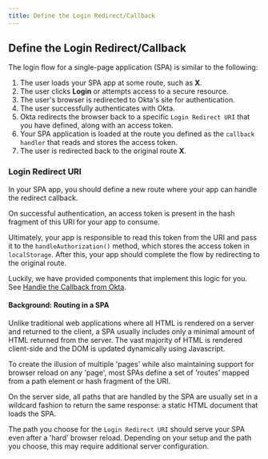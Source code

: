 ```yaml
---
title: Define the Login Redirect/Callback
---
```

## Define the Login Redirect/Callback

The login flow for a single-page application (SPA) is similar to the following:

1. The user loads your SPA app at some route, such as **X**.
2. The user clicks **Login** or attempts access to a secure resource.
3. The user's browser is redirected to Okta's site for authentication.
4. The user successfully authenticates with Okta.
5. Okta redirects the browser back to a specific `Login Redirect URI` that you have defined, along with an access token.
6. Your SPA application is loaded at the route you defined as the `callback handler` that reads and stores the access token.
7. The user is redirected back to the original route **X**.

### Login Redirect URI

In your SPA app, you should define a new route where your app can handle the redirect callback.

On successful authentication, an access token is present in the hash fragment of this URI for your app to consume.

Ultimately, your app is responsible to read this token from the URI and pass it to the `handleAuthorization()` method, which  stores the access token in `localStorage`. After this, your app should complete the flow by redirecting to the original route. 

Luckily, we have provided components that implement this logic for you. See [Handle the Callback from Okta](handle-the-callback-from-Okta).

#### Background: Routing in a SPA

Unlike traditional web applications where all HTML is rendered on a server and returned to the client, a SPA usually includes only a minimal amount of HTML returned from the server. The vast majority of HTML is rendered client-side and the DOM is updated dynamically using Javascript.

To create the illusion of multiple 'pages' while also maintaining support for browser reload on any 'page', most SPAs define a set of 'routes' mapped from a path element or hash fragment of the URI.

On the server side, all paths that are handled by the SPA are usually set in a wildcard fashion to return the same response: a static HTML document that loads the SPA.

The path you choose for the `Login Redirect URI` should serve your SPA even after a 'hard' browser reload. Depending on your setup and the path you choose, this may require additional server configuration.

<NextSection/>
